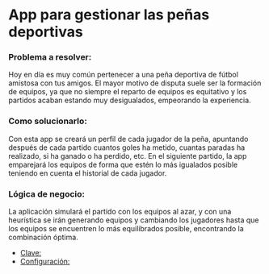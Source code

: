 # App para gestionar las peñas deportivas

### Problema a resolver:
  Hoy en día es muy común pertenecer a una peña deportiva de fútbol amistosa con tus amigos. El mayor motivo de disputa suele ser la formación de equipos, ya que no siempre el reparto de equipos es equitativo y los partidos acaban estando muy desigualados, empeorando la experiencia.


### Como solucionarlo:
  Con esta app se creará un perfil de cada jugador de la peña, apuntando después de cada partido cuantos goles ha metido, cuantas paradas ha realizado, si ha ganado o ha perdido, etc. En el siguiente partido, la app emparejará los equipos de forma que estén lo más igualados posible teniendo en cuenta el historial de cada jugador.

### Lógica de negocio:
  La aplicación simulará el partido con los equipos al azar, y con una heurística se irán generando equipos y cambiando los jugadores hasta que los equipos se encuentren lo más equilibrados posible, encontrando la combinación óptima.
  
  
* [Clave: ](Configuracion/clavepublica.png)
* [Configuración: ](Configuracion/config.png)
